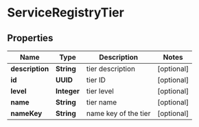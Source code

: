 

# ServiceRegistryTier


## Properties

| Name | Type | Description | Notes |
|------------ | ------------- | ------------- | -------------|
|**description** | **String** | tier description |  [optional] |
|**id** | **UUID** | tier ID |  [optional] |
|**level** | **Integer** | tier level |  [optional] |
|**name** | **String** | tier name |  [optional] |
|**nameKey** | **String** | name key of the tier |  [optional] |



